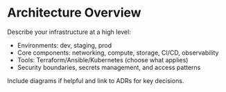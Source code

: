 # Architecture Overview

Describe your infrastructure at a high level:

- Environments: dev, staging, prod
- Core components: networking, compute, storage, CI/CD, observability
- Tools: Terraform/Ansible/Kubernetes (choose what applies)
- Security boundaries, secrets management, and access patterns

Include diagrams if helpful and link to ADRs for key decisions.

